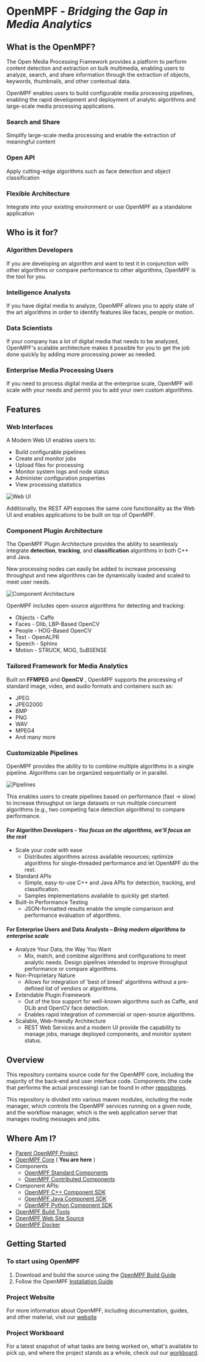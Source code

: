 # OpenMPF - _Bridging the Gap in Media Analytics_

## What is the OpenMPF?

The Open Media Processing Framework provides a platform to perform content detection and extraction on bulk multimedia, enabling users to analyze, search, and share information through the extraction of objects, keywords, thumbnails, and other contextual data.

OpenMPF enables users to build configurable media processing pipelines, enabling the rapid development and deployment of analytic algorithms and large-scale media processing applications.

### Search and Share

Simplify large-scale media processing and enable the extraction of meaningful content

### Open API

Apply cutting-edge algorithms such as face detection and object classification

### Flexible Architecture

Integrate into your existing environment or use OpenMPF as a standalone application

## Who is it for?

### Algorithm Developers
If you are developing an algorithm and want to test it in conjunction with other algorithms or compare performance to other algorithms, OpenMPF is the tool for you.

### Intelligence Analysts
If you have digital media to analyze, OpenMPF allows you to apply state of the art algorithms in order to identify features like faces, people or motion.

### Data Scientists
If your company has a lot of digital media that needs to be analyzed, OpenMPF's scalable architecture makes it possible for you to get the job done quickly by adding more processing power as needed.   

### Enterprise Media Processing Users
If you need to process digital media at the enterprise scale, OpenMPF will scale with your needs and permit you to add your own custom algorithms.

## Features

### Web Interfaces

A Modern Web UI enables users to:

- Build configurable pipelines
- Create and monitor jobs
- Upload files for processing
- Monitor system logs and node status
- Administer configuration properties
- View processing statistics

![Web UI](README-images/web-ui.png)

Additionally, the REST API exposes the same core functionality as the Web UI and enables applications to be built on top of OpenMPF.

### Component Plugin Architecture

The OpenMPF Plugin Architecture provides the ability to seamlessly integrate **detection**, **tracking**, and **classification** algorithms in both C++ and Java.

New processing nodes can easily be added to increase processing throughput and new algorithms can be dynamically loaded and scaled to meet user needs.

![Component Architecture](README-images/component-architecture.png)

OpenMPF includes open-source algorithms for detecting and tracking:

- Objects - Caffe
- Faces - Dlib, LBP-Based OpenCV
- People - HOG-Based OpenCV
- Text - OpenALPR
- Speech - Sphinx
- Motion - STRUCK, MOG, SuBSENSE

### Tailored Framework for Media Analytics

Built on **FFMPEG** and **OpenCV** , OpenMPF supports the processing of standard image, video, and audio formats and containers such as:

- JPEG
- JPEG2000
- BMP
- PNG
- WAV
- MPEG4
- And many more

### Customizable Pipelines

OpenMPF provides the ability to to combine multiple algorithms in a single pipeline. Algorithms can be organized sequentially or in parallel.

![Pipelines](README-images/pipelines.png)

This enables users to create pipelines based on performance (fast -&gt; slow) to increase throughput on large datasets or run multiple concurrent algorithms (e.g., two competing face detection algorithms) to compare performance.

#### For Algorithm Developers - _You focus on the algorithms, we'll focus on the rest_

- Scale your code with ease
  - Distributes algorithms across available resources; optimize algorithms for single-threaded performance and let OpenMPF do the rest.
- Standard APIs
  - Simple, easy-to-use C++ and Java APIs for detection, tracking, and classification.
  - Samples implementations available to quickly get started.
- Built-In Performance Testing
  - JSON-formatted results enable the simple comparison and performance evaluation of algorithms.

#### For Enterprise Users and Data Analysts – _Bring modern algorithms to enterprise scale_

- Analyze Your Data, the Way You Want
  - Mix, match, and combine algorithms and configurations to meet analytic needs. Design pipelines intended to improve throughput performance or compare algorithms.
- Non-Proprietary Nature
  - Allows for integration of 'best of breed' algorithms without a pre-defined list of vendors or algorithms.
- Extendable Plugin Framework
  - Out of the box support for well-known algorithms such as Caffe, and DLib and OpenCV face detection.
  - Enables rapid integration of commercial or open-source algorithms.
- Scalable, Web-friendly Architecture
  - REST Web Services and a modern UI provide the capability to manage jobs, manage deployed components, and monitor system status.

## Overview

This repository contains source code for the OpenMPF core, including the majority of the back-end and user interface code. Components (the code that performs the actual processing) can be found in other  [repositories](https://github.com/openmpf/).

This repository is divided into various maven modules, including the node manager, which controls the OpenMPF services running on a given node, and the workflow manager, which is the web application server that manages routing messages and jobs.

## Where Am I?

- [Parent OpenMPF Project](https://github.com/openmpf/openmpf-projects)
- [OpenMPF Core](https://github.com/openmpf/openmpf) ( **You are here** )
- Components
    * [OpenMPF Standard Components](https://github.com/openmpf/openmpf-components)
    * [OpenMPF Contributed Components](https://github.com/openmpf/openmpf-contrib-components)
- Component APIs:
    * [OpenMPF C++ Component SDK](https://github.com/openmpf/openmpf-cpp-component-sdk)
    * [OpenMPF Java Component SDK](https://github.com/openmpf/openmpf-java-component-sdk)
    * [OpenMPF Python Component SDK](https://github.com/openmpf/openmpf-python-component-sdk)
- [OpenMPF Build Tools](https://github.com/openmpf/openmpf-build-tools)
- [OpenMPF Web Site Source](https://github.com/openmpf/openmpf.github.io)
- [OpenMPF Docker](https://github.com/openmpf/openmpf-docker)

## Getting Started

### To start using OpenMPF

1. Download and build the source using the [OpenMPF Build Guide](https://openmpf.github.io/docs/site/Build-Environment-Setup-Guide/)
2. Follow the OpenMPF [Installation Guide](https://openmpf.github.io/docs/site/Installation-Guide/)

### Project Website

For more information about OpenMPF, including documentation, guides, and other material, visit our [website](https://openmpf.github.io/)

### Project Workboard

For a latest snapshot of what tasks are being worked on, what's available to pick up, and where the project stands as a whole, check out our [workboard](https://github.com/orgs/openmpf/projects/3).
